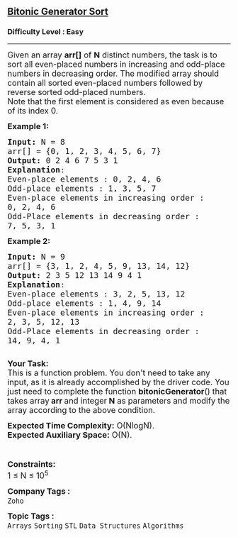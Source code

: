 <h2><a href="https://practice.geeksforgeeks.org/problems/bitonic-generator-sort3343/1?page=2&category[]=STL&category[]=Map&sortBy=difficulty">Bitonic Generator Sort</a></h2><h3>Difficulty Level : Easy</h3><hr><div class="problems_problem_content__Xm_eO"><p><span style="font-size:18px">Given an array <strong>arr[]</strong> of <strong>N</strong> distinct numbers, the task is to sort all even-placed numbers in increasing and odd-place numbers in decreasing order. The modified array should contain all sorted even-placed numbers followed by reverse sorted odd-placed numbers.<br>
Note that the first element is considered as even because of its index 0.</span></p>

<p><span style="font-size:18px"><strong>Example 1:</strong></span></p>

<pre><span style="font-size:18px"><strong>Input: </strong>N = 8
arr[] = {0, 1, 2, 3, 4, 5, 6, 7}
<strong>Output:</strong> 0 2 4 6 7 5 3 1
<strong>Explanation</strong>: 
Even-place elements : 0, 2, 4, 6
Odd-place elements : 1, 3, 5, 7
Even-place elements in increasing order : 
0, 2, 4, 6
Odd-Place elements in decreasing order : 
7, 5, 3, 1</span></pre>

<p><span style="font-size:18px"><strong>Example 2:</strong></span></p>

<pre><span style="font-size:18px"><strong>Input: </strong>N = 9
arr[] = {3, 1, 2, 4, 5, 9, 13, 14, 12}
<strong>Output:</strong> 2 3 5 12 13 14 9 4 1
<strong>Explanation</strong>: 
Even-place elements : 3, 2, 5, 13, 12
Odd-place elements : 1, 4, 9, 14
Even-place elements in increasing order : 
2, 3, 5, 12, 13
Odd-Place elements in decreasing order : 
14, 9, 4, 1</span></pre>

<p><br>
<span style="font-size:18px"><strong>Your Task:</strong><br>
This is a function problem. You don't need to take any input, as it is already accomplished by the driver code. You just need to complete the function <strong>bitonicGenerator</strong>() that takes array<strong> arr </strong>and integer<strong> N</strong>&nbsp;as parameters and modify the array according to the above condition.</span></p>

<p><span style="font-size:18px"><strong>Expected Time Complexity:</strong> O(NlogN).<br>
<strong>Expected Auxiliary Space:</strong> O(N).</span></p>

<p>&nbsp;</p>

<p><span style="font-size:18px"><strong>Constraints:</strong><br>
1 ≤ N ≤ 10<sup>5</sup></span></p>
</div><p><span style=font-size:18px><strong>Company Tags : </strong><br><code>Zoho</code>&nbsp;<br><p><span style=font-size:18px><strong>Topic Tags : </strong><br><code>Arrays</code>&nbsp;<code>Sorting</code>&nbsp;<code>STL</code>&nbsp;<code>Data Structures</code>&nbsp;<code>Algorithms</code>&nbsp;